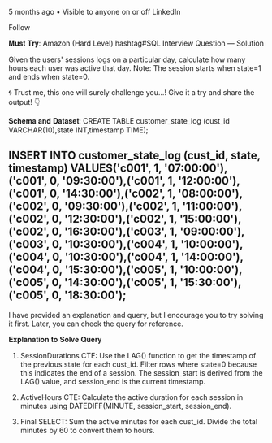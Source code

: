 5 months ago • Visible to anyone on or off LinkedIn

Follow

𝐌𝐮𝐬𝐭 𝐓𝐫𝐲: Amazon (Hard Level) hashtag#SQL Interview Question — Solution

Given the users' sessions logs on a particular day, calculate how many hours each user was active that day. Note: The session starts when state=1 and ends when state=0.

🌀 Trust me, this one will surely challenge you...! Give it a try and share the output! 👇

𝐒𝐜𝐡𝐞𝐦𝐚 𝐚𝐧𝐝 𝐃𝐚𝐭𝐚𝐬𝐞𝐭:
CREATE TABLE customer_state_log (cust_id VARCHAR(10),state INT,timestamp TIME);

INSERT INTO customer_state_log (cust_id, state, timestamp) VALUES('c001', 1, '07:00:00'),('c001', 0, '09:30:00'),('c001', 1, '12:00:00'),('c001', 0, '14:30:00'),('c002', 1, '08:00:00'),('c002', 0, '09:30:00'),('c002', 1, '11:00:00'),('c002', 0, '12:30:00'),('c002', 1, '15:00:00'),('c002', 0, '16:30:00'),('c003', 1, '09:00:00'),('c003', 0, '10:30:00'),('c004', 1, '10:00:00'),('c004', 0, '10:30:00'),('c004', 1, '14:00:00'),('c004', 0, '15:30:00'),('c005', 1, '10:00:00'),('c005', 0, '14:30:00'),('c005', 1, '15:30:00'),('c005', 0, '18:30:00');
-----------

I have provided an explanation and query, but I encourage you to try solving it first. Later, you can check the query for reference.

𝐄𝐱𝐩𝐥𝐚𝐧𝐚𝐭𝐢𝐨𝐧 𝐭𝐨 𝐒𝐨𝐥𝐯𝐞 𝐐𝐮𝐞𝐫𝐲
1. SessionDurations CTE: Use the LAG() function to get the timestamp of the previous state for each cust_id. Filter rows where state=0 because this indicates the end of a session. The session_start is derived from the LAG() value, and session_end is the current timestamp.

2. ActiveHours CTE: Calculate the active duration for each session in minutes using DATEDIFF(MINUTE, session_start, session_end).

3. Final SELECT: Sum the active minutes for each cust_id. Divide the total minutes by 60 to convert them to hours.
